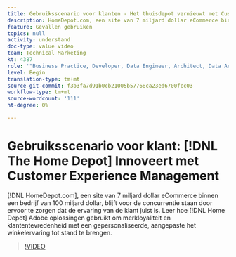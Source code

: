 ```yaml
---
title: Gebruiksscenario voor klanten - Het thuisdepot vernieuwt met Customer Experience Management
description: HomeDepot.com, een site van 7 miljard dollar eCommerce binnen een bedrijf van 100 miljard dollar, blijft voor de concurrentie door ervoor te zorgen dat de ervaring van de klant correct is. Leer hoe het Depot van het Huis Adobe oplossingen gebruikt om merkloyaliteit en klantentevredenheid met een gepersonaliseerde, aangepaste het winkelervaring tot stand te brengen.
feature: Gevallen gebruiken
topics: null
activity: understand
doc-type: value video
team: Technical Marketing
kt: 4387
role: '"Business Practice, Developer, Data Engineer, Architect, Data Architect, Administrator, Leader"'
level: Begin
translation-type: tm+mt
source-git-commit: f3b3fa7d91b0cb21005b57768ca23ed6700fcc03
workflow-type: tm+mt
source-wordcount: '111'
ht-degree: 0%

---
```



# Gebruiksscenario voor klant: [!DNL The Home Depot] Innoveert met Customer Experience Management

[!DNL HomeDepot.com], een site van 7 miljard dollar eCommerce binnen een bedrijf van 100 miljard dollar, blijft voor de concurrentie staan door ervoor te zorgen dat de ervaring van de klant juist is. Leer hoe [!DNL Home Depot] Adobe oplossingen gebruikt om merkloyaliteit en klantentevredenheid met een gepersonaliseerde, aangepaste het winkelervaring tot stand te brengen.

>[!VIDEO](https://video.tv.adobe.com/v/31506/?quality=12)
